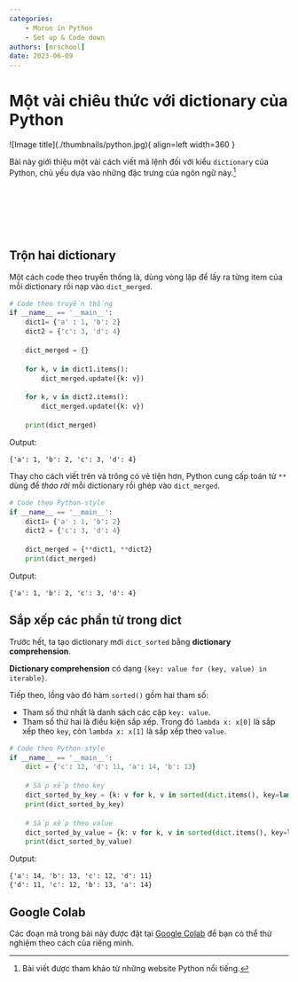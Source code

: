 ```yaml
---
categories:
    - Moron in Python
    - Set up & Code down
authors: [mrschool]
date: 2023-06-09
---
```


# Một vài chiêu thức với dictionary của Python

<div class="result" markdown>
![Image title](./thumbnails/python.jpg){ align=left width=360 }

Bài này giới thiệu một vài cách viết mã lệnh đối với kiểu `dictionary` của Python, chủ yếu dựa vào những đặc trưng của ngôn ngữ này.[^1]
</div>

[^1]: Bài viết được tham khảo từ những website Python nổi tiếng.

<br>
<br>
<br>

<!-- more -->

<br>
<br>

## Trộn hai dictionary

Một cách code theo truyền thống là, dùng vòng lặp để lấy ra từng item của mỗi dictionary rồi nạp vào `dict_merged`.

``` py linenums="1"
# Code theo truyền thống
if __name__ == '__main__':
    dict1= {'a' : 1, 'b': 2}
    dict2 = {'c': 3, 'd': 4}

    dict_merged = {}

    for k, v in dict1.items():
        dict_merged.update({k: v})

    for k, v in dict2.items():
        dict_merged.update({k: v})

    print(dict_merged)
```

Output:

``` pycon
{'a': 1, 'b': 2, 'c': 3, 'd': 4}
```

Thay cho cách viết trên và trông có vẻ tiện hơn, Python cung cấp toán tử `**` dùng để *tháo rời* mỗi dictionary rồi ghép vào `dict_merged`.

``` py linenums="1"
# Code theo Python-style
if __name__ == '__main__':
    dict1= {'a' : 1, 'b': 2}
    dict2 = {'c': 3, 'd': 4}

    dict_merged = {**dict1, **dict2}
    print(dict_merged)
```

Output:

``` pycon
{'a': 1, 'b': 2, 'c': 3, 'd': 4}
```

## Sắp xếp các phần tử trong dict

Trước hết, ta tạo dictionary mới `dict_sorted` bằng **dictionary comprehension**.

**Dictionary comprehension** có dạng `{key: value for (key, value) in iterable}`.

Tiếp theo, lồng vào đó hàm `sorted()` gồm hai tham số:

- Tham số thứ nhất là danh sách các cặp `key: value`.
- Tham số thứ hai là điều kiện sắp xếp. Trong đó `lambda x: x[0]` là sắp xếp theo `key`, còn `lambda x: x[1]` là sắp xếp theo `value`.

``` py linenums="1"
# Code theo Python-style
if __name__ == '__main__':
    dict = {'c': 12, 'd': 11, 'a': 14, 'b': 13}

    # Sắp xếp theo key
    dict_sorted_by_key = {k: v for k, v in sorted(dict.items(), key=lambda x: x[0])}
    print(dict_sorted_by_key)

    # Sắp xếp theo value
    dict_sorted_by_value = {k: v for k, v in sorted(dict.items(), key=lambda x: x[1])}
    print(dict_sorted_by_value)
```

Output:

``` pycon
{'a': 14, 'b': 13, 'c': 12, 'd': 11}
{'d': 11, 'c': 12, 'b': 13, 'a': 14}
```

## Google Colab

Các đoạn mã trong bài này được đặt tại <a href="https://colab.research.google.com/drive/15HAAnFykSYH20xsIVhOUDS4OSzDnsNB1?usp=sharing" target="_blank">Google Colab</a> để bạn có thể thử nghiệm theo cách của riêng mình.